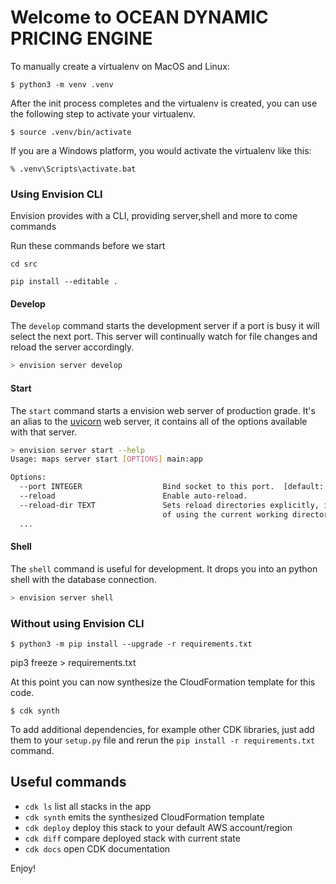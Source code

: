 
# Welcome to OCEAN DYNAMIC PRICING ENGINE

To manually create a virtualenv on MacOS and Linux:

```
$ python3 -m venv .venv
```

After the init process completes and the virtualenv is created, you can use the following
step to activate your virtualenv.

```
$ source .venv/bin/activate
```

If you are a Windows platform, you would activate the virtualenv like this:

```
% .venv\Scripts\activate.bat
```

### Using Envision CLI
Envision provides with a CLI, providing server,shell and more to come commands

Run these commands before we start
```
cd src
```
```
pip install --editable .
```

#### Develop

The `develop` command starts the development server if a port is busy it will select the next port. This server will continually watch for file changes and reload the server accordingly.

```bash
> envision server develop
```
#### Start

The `start` command starts a envision web server of production grade. It's an alias to the [uvicorn](https://www.uvicorn.org/) web server, it contains all of the options available with that server.

```bash
> envision server start --help
Usage: maps server start [OPTIONS] main:app

Options:
  --port INTEGER                  Bind socket to this port.  [default: 8000]
  --reload                        Enable auto-reload.
  --reload-dir TEXT               Sets reload directories explicitly, instead
                                  of using the current working directory.
  ...
```

#### Shell

The `shell` command is useful for development. It drops you into an python shell with the database connection.

```bash
> envision server shell
```

### Without using Envision CLI

```
$ python3 -m pip install --upgrade -r requirements.txt
```

pip3 freeze > requirements.txt

At this point you can now synthesize the CloudFormation template for this code.

```
$ cdk synth
```

To add additional dependencies, for example other CDK libraries, just add
them to your `setup.py` file and rerun the `pip install -r requirements.txt`
command.

## Useful commands

 * `cdk ls`          list all stacks in the app
 * `cdk synth`       emits the synthesized CloudFormation template
 * `cdk deploy`      deploy this stack to your default AWS account/region
 * `cdk diff`        compare deployed stack with current state
 * `cdk docs`        open CDK documentation

Enjoy!
